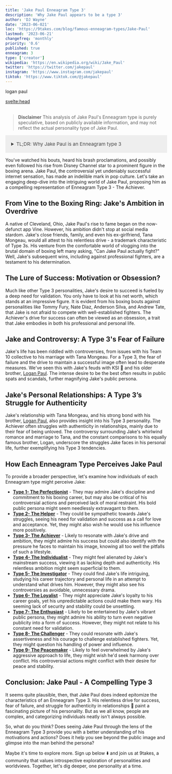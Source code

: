 ```yaml
---
title: 'Jake Paul Enneagram Type 3'
description: 'Why Jake Paul appears to be a type 3'
author: 'DJ Wayne'
date: '2023-06-021'
loc: 'https://9takes.com/blog/famous-enneagram-types/Jake-Paul'
lastmod: '2023-06-21'
changefreq: 'monthly'
priority: '0.6'
published: true
enneagram: 3
type: ['creator']
wikipedia: 'https://en.wikipedia.org/wiki/Jake_Paul'
twitter: 'https://twitter.com/jakepaul'
instagram: 'https://www.instagram.com/jakepaul'
tiktok: 'https://www.tiktok.com/@jakepaul'
---
```


<!-- Notes: boxing, can he actually fight, net worth, where is he from, close friends, tommy fury, nate diaz, anderson silva, andrew tate, ksi, disney channel, age, girlfriend, news -->

logan paul

<svelte:head>

  <meta property="og:image" content="https://9takes.com/types/3s/Jake-Paul.webp" />
  <link rel="canonical" href="https://9takes.com/blog/famous-enneagram-types/Jake-Paul">
</svelte:head>
<script>
	import  PopCard  from "../../../lib/components/atoms/PopCard.svelte";
</script>
<div
	style="display: flex;
    justify-content: center;
    margin: 1rem 0;
	"
>
	<PopCard
		image={`/types/3s/${'Jake-Paul'}.webp`}
		showIcon={false}
		text="Jake Paul"
		subtext=""
	/>
</div>

> **Disclaimer** This analysis of Jake Paul's Enneagram type is purely speculative, based on publicly available information, and may not reflect the actual personality type of Jake Paul.

<details>
<summary class="accordion">TL;DR: Why Jake Paul is an Enneagram type 3</summary>
<div class="panel">
<ul>
<li><b>Ambition in Overdrive</b>: Known for his brash confidence and relentless ambition, Jake Paul's rise from social media star to boxing celebrity reflects the quintessential Type 3 trait - an overwhelming desire to succeed. His decision to enter the brutal boxing ring shows his drive to achieve, challenging public skepticism about his fighting prowess.</li>
<li><b>Inner World of a Type 3</b>: Beneath the flash and the fame, Jake's life reflects a typical Type 3's inner struggles. He constantly seeks validation through success, mirrored in his impressive net worth and his willingness to take on established fighters. His daily life, though not visible to all, likely involves ceaseless planning and action, propelled by a need to maintain his successful image.</li>
<li><b>Controversy as a Reflection of Fear</b>: Jake's controversies, from his sudden marriage to Tana Mongeau to his public feud with his brother, Logan Paul, reflect a Type 3's fear of failure. Often, the fear can lead to desperate actions to stay relevant and successful. Understanding this could evoke empathy for Jake as he navigates the pressures of fame.</li>
<li><b>Core Motivation</b>: At the heart of Jake Paul's actions is a Type 3's core motivation - a need to be validated for his achievements. Every boxing match, every public spat, and every risky venture he undertakes can be traced back to his relentless quest for success and validation.</li>
</ul>
  </div>
</details>

<p class="firstLetter">You've watched his bouts, heard his brash proclamations, and possibly even followed his rise from Disney Channel star to a prominent figure in the boxing arena. Jake Paul, the controversial yet undeniably successful internet sensation, has made an indelible mark in pop culture. Let's take an engaging deep-dive into the intriguing world of Jake Paul, proposing him as a compelling representation of Enneagram Type 3 - The Achiever.</p>

## From Vine to the Boxing Ring: Jake's Ambition in Overdrive

A native of Cleveland, Ohio, Jake Paul's rise to fame began on the now-defunct app Vine. However, his ambition didn't stop at social media stardom. Jake's close friends, family, and even his ex-girlfriend, Tana Mongeau, would all attest to his relentless drive - a trademark characteristic of Type 3s. His venture from the comfortable world of vlogging into the brutal domain of boxing left many asking, "Can Jake Paul actually fight?" Well, Jake's subsequent wins, including against professional fighters, are a testament to his determination.

## The Lure of Success: Motivation or Obsession?

Much like other Type 3 personalities, Jake's desire to succeed is fueled by a deep need for validation. You only have to look at his net worth, which stands at an impressive figure. It is evident from his boxing bouts against personalities like Tommy Fury, Nate Diaz, Anderson Silva, and Andrew Tate, that Jake is not afraid to compete with well-established fighters. The Achiever's drive for success can often be viewed as an obsession, a trait that Jake embodies in both his professional and personal life.

## Jake and Controversy: A Type 3's Fear of Failure

Jake's life has been riddled with controversies, from issues with his Team 10 collective to his marriage with Tana Mongeau. For a Type 3, the fear of failure and the drive to maintain a successful image often lead to desperate measures. We've seen this with Jake's feuds with KSI 🥊 and his older brother, <a href="./Logan-Paul">Logan Paul</a>. The intense desire to be the best often results in public spats and scandals, further magnifying Jake's public persona.

## Jake's Personal Relationships: A Type 3’s Struggle for Authenticity

Jake's relationship with Tana Mongeau, and his strong bond with his brother, <a href="./Logan-Paul">Logan Paul</a>, also provides insight into his Type 3 personality. The Achiever often struggles with authenticity in relationships, mainly due to their fear of being unloved. The controversy surrounding Jake's whirlwind romance and marriage to Tana, and the constant comparisons to his equally famous brother, Logan, underscore the struggles Jake faces in his personal life, further exemplifying his Type 3 tendencies.

## How Each Enneagram Type Perceives Jake Paul

To provide a broader perspective, let's examine how individuals of each Enneagram type might perceive Jake:

- **[Type 1- The Perfectionist](/blog/enneagram/enneagram-type-1)** - They may admire Jake's discipline and commitment to his boxing career, but may also be critical of his controversial actions and perceived lack of moral restraint. His bold public persona might seem needlessly extravagant to them.
- **[Type 2- The Helper](/blog/enneagram/enneagram-type-2)** - They could be sympathetic towards Jake's struggles, seeing his need for validation and success as a call for love and acceptance. Yet, they might also wish he would use his influence more positively.
- **[Type 3- The Achiever](/blog/enneagram/enneagram-type-3)** - Likely to resonate with Jake's drive and ambition, they might admire his success but could also identify with the pressure he faces to maintain his image, knowing all too well the pitfalls of such a lifestyle.
- **[Type 4- The Individualist](/blog/enneagram/enneagram-type-4)** - They might feel alienated by Jake's mainstream success, viewing it as lacking depth and authenticity. His relentless ambition might seem superficial to them.
- **[Type 5- The Investigator](/blog/enneagram/enneagram-type-5)** - They could find Jake's life intriguing, studying his career trajectory and personal life in an attempt to understand what drives him. However, they might also see his controversies as avoidable, unnecessary drama.
- **[Type 6- The Loyalist](/blog/enneagram/enneagram-type-6)** - They might appreciate Jake's loyalty to his career goals, yet his unpredictable actions could make them wary. His seeming lack of security and stability could be unsettling.
- **[Type 7- The Enthusiast](/blog/enneagram/enneagram-type-7)** - Likely to be entertained by Jake's vibrant public persona, they might admire his ability to turn even negative publicity into a form of success. However, they might not relate to his constant need for validation.
- **[Type 8- The Challenger](/blog/enneagram/enneagram-type-8)** - They could resonate with Jake's assertiveness and his courage to challenge established fighters. Yet, they might question his handling of power and influence.
- **[Type 9- The Peacemaker](/blog/enneagram/enneagram-type-9)** - Likely to feel overwhelmed by Jake's aggressive approach to life, they might wish he'd seek harmony over conflict. His controversial actions might conflict with their desire for peace and stability.

## Conclusion: Jake Paul - A Compelling Type 3

It seems quite plausible, then, that Jake Paul does indeed epitomize the characteristics of an Enneagram Type 3. His relentless drive for success, fear of failure, and struggle for authenticity in relationships 💑 paint a fascinating picture of his personality. But as we all know, people are complex, and categorizing individuals neatly isn't always possible.

So, what do you think? Does seeing Jake Paul through the lens of the Enneagram Type 3 provide you with a better understanding of his motivations and actions? Does it help you see beyond the public image and glimpse into the man behind the persona?

Maybe it's time to explore more. Sign up below ⬇️ and join us at 9takes, a community that values introspective exploration of personalities and worldviews. Together, let's dig deeper, one personality at a time.

<div>
<script type="application/ld+json">
	{
  "@graph": [
    {
      "@type": "http://schema.org/Article",
      "http://schema.org/articleBody": "This article explores the personality traits of Jake Paul from the perspective of the Enneagram Type 3. Known for his ambition, drive for success, and constant need for validation, Jake embodies many characteristics of Type 3 personalities. The article discusses various facets of Jake's life and career that demonstrate his Type 3 characteristics, including his rise to fame, boxing career, and controversies.",
      "http://schema.org/author": {
        "@type": "http://schema.org/Person",
        "http://schema.org/name": "DJ Wayne"
      },
      "http://schema.org/dateModified": {
        "@type": "http://schema.org/Date",
        "@value": "2023-06-22"
      },
      "http://schema.org/datePublished": {
        "@type": "http://schema.org/Date",
        "@value": "2023-06-22"
      },
      "http://schema.org/description": "This blog post examines the reasons why Jake Paul might be an Enneagram Type 3. It focuses on his personality traits, his motivations, his inner world, controversies he's faced, and how these elements might be related to the core attributes of a Type 3.",
      "http://schema.org/headline": "Unraveling Jake Paul: An Insight Into His Enneagram Type 3 Personality",
      "http://schema.org/image": {
        "@type": "http://schema.org/ImageObject",
        "http://schema.org/height": 800,
        "http://schema.org/url": {
          "@id": "https://example.com/types/3s/Jake-Paul.webp"
        },
        "http://schema.org/width": 1200
      },
      "http://schema.org/mainEntityOfPage": {
        "@id": "https://example.com/blog/famous-enneagram-types/Jake-Paul",
        "@type": "http://schema.org/WebPage"
      },
      "http://schema.org/mentions": {
        "@type": "http://schema.org/Person",
        "http://schema.org/name": "Jake Paul",
        "http://schema.org/sameAs": [
          {
            "@id": "https://en.wikipedia.org/wiki/Jake_Paul"
          },
          {
            "@id": "https://twitter.com/jakepaul"
          },
          {
            "@id": "https://www.instagram.com/jakepaul/"
          },
          {
            "@id": "https://www.tiktok.com/@jakepaul"
          }
        ]
      },
      "http://schema.org/publisher": {
		"@type": "http://schema.org/Organization",
		"http://schema.org/logo": {
		"@type": "http://schema.org/ImageObject",
		"http://schema.org/height": 60,
		"http://schema.org/url": {
			"@id": "https://9takes.com/brand/darkRubix.png"
		},
		"http://schema.org/width": 600
		},
		"http://schema.org/name": "9Takes"
	},
    {
      "@type": "http://schema.org/FAQPage",
      "http://schema.org/mainEntity": [
        {
          "@type": "http://schema.org/Question",
          "http://schema.org/acceptedAnswer": {
            "@type": "http://schema.org/Answer",
            "http://schema.org/text": "Jake Paul exhibits many characteristics associated with Enneagram Type 3 personalities. This includes his ambition, desire for success, constant need for validation, and adaptability. These characteristics are deeply rooted in his desire to be seen as successful and valuable, which is a core motivation for Type 3 individuals."
          },
          "http://schema.org/name": "Why is Jake Paul considered an Enneagram Type 3?"
        },
        {
          "@type": "http://schema.org/Question",
          "http://schema.org/acceptedAnswer": {
            "@type": "http://schema.org/Answer",
            "http://schema.org/text": "Jake's success in boxing, his influential social media presence, and his ability to bounce back from public controversies are all indicative of his Type 3 personality. Moreover, his constant pursuit of new ventures and his dedication to his personal image also reflect the strengths and growth potential of Type 3 individuals."
          },
          "http://schema.org/name": "What are some examples of Jake Paul's Type 3 characteristics?"
        },
        {
          "@type": "http://schema.org/Question",
          "http://schema.org/acceptedAnswer": {
            "@type": "http://schema.org/Answer",
            "http://schema.org/text": "Jake Paul is well-known for his outgoing and charismatic personality. He is ambitious, business-minded, and tends to be in the public eye often. However, these descriptions are based on public perception and his portrayed image in the media. To know his exact personality, one would have to know him personally."
          },
          "http://schema.org/name": "What is Jake Paul's personality?"
        },
        {
          "@type": "http://schema.org/Question",
          "http://schema.org/acceptedAnswer": {
            "@type": "http://schema.org/Answer",
            "http://schema.org/text": "Jake Paul is an Enneagram type 3, also known as The Achiever. This Enneagram type is ambitious, adaptable, and driven, often motivated by a desire to be successful and admired. Please note that this information is based on public information and not directly confirmed by Jake Paul himself."
          },
          "http://schema.org/name": "What is Jake Paul's Enneagram type?"
        }
      ]
    }
  ]
}
</script>
</div>

<style lang="scss">
  .accordion {
    background-color: #eee;
    color: #444;
    cursor: pointer;
    padding: 18px;
    border: none;
    text-align: left;
    outline: none;
    font-size: 15px;
    transition: 0.4s;
  }

  .accordion:hover {
    background-color: var(--color-theme-purple-v);
    color: var(--color-theme-purple);
  }

  /*.panel:hover {

    background-color: #ccc;

}*/

  .panel {

    padding: 18px;
    /*display: none;*/
    background-color: white;
    overflow: hidden;

  }
</style>
